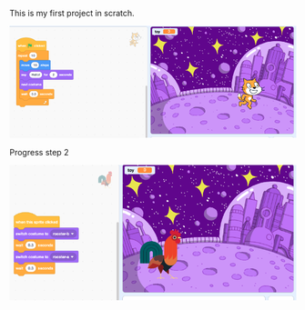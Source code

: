 This is my first project in scratch.

![Step 1](https://raw.githubusercontent.com/nitblitz/first-scratch-project/refs/heads/main/Progress-step1.png)


Progress step 2

![Step 2](https://raw.githubusercontent.com/nitblitz/first-scratch-project/refs/heads/step-2/Progress-step-2.png)